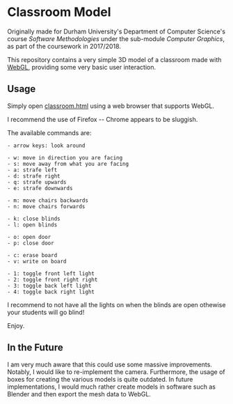 # Classroom Model
Originally made for Durham University's Department of Computer Science's course _Software Methodologies_ under the sub-module _Computer Graphics_, as part of the coursework in 2017/2018.

This repository contains a very simple 3D model of a classroom made with [WebGL](https://www.khronos.org/webgl/), providing some very basic user interaction.

## Usage
Simply open [classroom.html](Classroom/classroom.html) using a web browser that supports WebGL.

I recommend the use of Firefox -- Chrome appears to be sluggish.

The available commands are:

	- arrow keys: look around

	- w: move in direction you are facing
	- s: move away from what you are facing
	- a: strafe left
	- d: strafe right
	- q: strafe upwards
	- e: strafe downwards

	- m: move chairs backwards
	- n: move chairs forwards

	- k: close blinds
	- l: open blinds

	- o: open door
	- p: close door

	- c: erase board
	- v: write on board

	- 1: toggle front left light
	- 2: toggle front right right
	- 3: toggle back left light
	- 4: toggle back right light

I recommend to not have all the lights on when the blinds are open othewise your students will go blind!

Enjoy.

## In the Future
I am very much aware that this could use some massive improvements. Notably, I would like to re-implement the camera. Furthermore, the usage of boxes for creating the various models is quite outdated. In future implementations, I would much rather create models in software such as Blender and then export the mesh data to WebGL.
